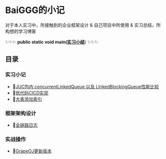 # BaiGGG的小记
对于本人实习中，所接触到的企业框架设计 & 自己项目中所使用 & 实习总结，所构想的学习博客

✨✨✨ **public static void main([实习小结](实习小结.md)**) ✨✨✨

## 目录

### 实习小记
- 🎈[JUC包内 concurrentLinkedQueue 以及 LInkedBlockingQueue性能比较](./实习小记/JUC包内concurrentLinkedQueue以及LInkedBlockingQueue性能比较.md)
- 🎈[低代码CICD实现](./实习小记/低代码cicd实现.md)
- 🎈[大表添加索引](./实习小记/大表添加索引.md)

### 框架架构设计
- 🎈[全链路日志](./框架架构设计/全链路日志.md)

### 实战操作
- 🎈[GrapeOJ更新版本](./实战操作/GrapeOJ更新版本.md)


